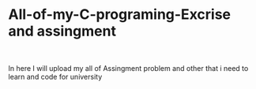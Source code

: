 # All-of-my-C-programing-Excrise and assingment

</br>

In here I will upload my all of Assingment problem and other that i need to learn and code for university</br>
